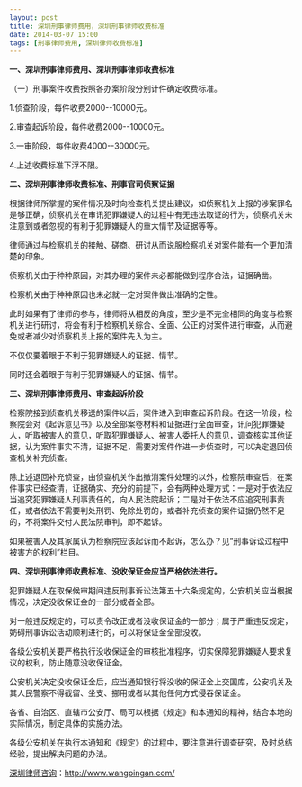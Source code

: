 ```yaml
---
layout: post
title: 深圳刑事律师费用，深圳刑事律师收费标准
date: 2014-03-07 15:00
tags: [刑事律师费用, 深圳律师收费标准]
---
```

<strong>一、深圳刑事律师费用、深圳刑事律师收费标准</strong>

（一）刑事案件收费按照各办案阶段分别计件确定收费标准。

1.侦查阶段，每件收费2000--10000元。

2.审查起诉阶段，每件收费2000--10000元。

3.一审阶段，每件收费4000--30000元。

4.上述收费标准下浮不限。

<strong>二、深圳刑事律师收费标准、刑事官司侦察证据</strong>

根据律师所掌握的案件情况及时向检查机关提出建议，如侦察机关上报的涉案罪名是够正确，侦察机关在审讯犯罪嫌疑人的过程中有无违法取证的行为，侦察机关未注意到或者忽视的有利于犯罪嫌疑人的重大情节及证据等等。

律师通过与检察机关的接触、磋商、研讨从而说服检察机关对案件能有一个更加清楚的印象。

侦察机关由于种种原因，对其办理的案件未必都能做到程序合法，证据确凿。

检察机关由于种种原因也未必就一定对案件做出准确的定性。

此时如果有了律师的参与，律师将从相反的角度，至少是不完全相同的角度与检察机关进行研讨，将会有利于检察机关综合、全面、公正的对案件进行审查，从而避免或者减少对侦察机关上报的案件先入为主。

不仅仅要着眼于不利于犯罪嫌疑人的证据、情节。

同时还会着眼于有利于犯罪嫌疑人的证据、情节。

<strong>三、深圳刑事律师费用、审查起诉阶段</strong>

检察院接到侦查机关移送的案件以后，案件进入到审查起诉阶段。在这一阶段，检察院会对《起诉意见书》以及全部案卷材料和证据进行全面审查，讯问犯罪嫌疑人，听取被害人的意见，听取犯罪嫌疑人、被害人委托人的意见，调查核实其他证据，认为案件事实不清，证据不足，需要对案件作进一步侦查时，可以决定退回侦查机关补充侦查。

除上述退回补充侦查，由侦查机关作出撤消案件处理的以外，检察院审查后，在案件事实已经查清，证据确实、充分的前提下，会有两种处理方式：一是对于依法应当追究犯罪嫌疑人刑事责任的，向人民法院起诉；二是对于依法不应追究刑事责任，或者依法不需要判处刑罚、免除处罚的，或者补充侦查的案件证据仍然不足的，不将案件交付人民法院审判，即不起诉。

如果被害人及其家属认为检察院应该起诉而不起诉，怎么办？见“刑事诉讼过程中被害方的权利”栏目。

<strong>四、深圳刑事律师收费标准、没收保证金应当严格依法进行。</strong>

犯罪嫌疑人在取保候审期间违反刑事诉讼法第五十六条规定的，公安机关应当根据情况，决定没收保证金的一部分或者全部。

对一般违反规定的，可以责令改正或者没收保证金的一部分；属于严重违反规定，妨碍刑事诉讼活动顺利进行的，可以将保证金全部没收。

各级公安机关要严格执行没收保证金的审核批准程序，切实保障犯罪嫌疑人要求复议的权利，防止随意没收保证金。

公安机关决定没收保证金后，应当通知银行将没收的保证金上交国库，公安机关及其人民警察不得截留、坐支、挪用或者以其他任何方式侵吞保证金。

各省、自治区、直辖市公安厅、局可以根据《规定》和本通知的精神，结合本地的实际情况，制定具体的实施办法。

各级公安机关在执行本通知和《规定》的过程中，要注意进行调查研究，及时总结经验，提出解决问题的办法。

<a href="http://www.wangpingan.com/">深圳律师咨询</a>：<a href="http://www.wangpingan.com/">http://www.wangpingan.com/</a>

